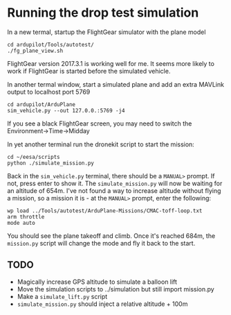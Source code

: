 # Running the drop test simulation

In a new termal, startup the FlightGear simulator with the plane model
```
cd ardupilot/Tools/autotest/
./fg_plane_view.sh
```
FlightGear version 2017.3.1 is working well for me.  It seems more likely to work if FlightGear is started before the simulated vehicle.

In another termal window, start a simulated plane and add an extra MAVLink output to localhost port 5769
```
cd ardupilot/ArduPlane
sim_vehicle.py --out 127.0.0.:5769 -j4
```
If you see a black FlightGear screen, you may need to switch the  Environment->Time->Midday 

In yet another terminal run the dronekit script to start the mission:
```
cd ~/eesa/scripts
python ./simulate_mission.py
```

Back in the `sim_vehicle.py` terminal, there should be a `MANUAL>` prompt.  If not, press enter to show it.  The `simulate_mission.py` will now be waiting for an altitude of 654m.  I've not found a way to increase altitude without flying a mission, so a mission it is - at the `MANUAL>` prompt, enter the following:

```
wp load ../Tools/autotest/ArduPlane-Missions/CMAC-toff-loop.txt
arm throttle
mode auto
```

You should see the plane takeoff and climb.  Once it's reached 684m, the `mission.py` script will change the mode and fly it back to the start.

## TODO
- Magically increase GPS altitude to simulate a balloon lift
- Move the simulation scripts to ../simulation but still import mission.py
- Make a `simulate_lift.py` script
- `simulate_mission.py` should inject a relative altitude + 100m


